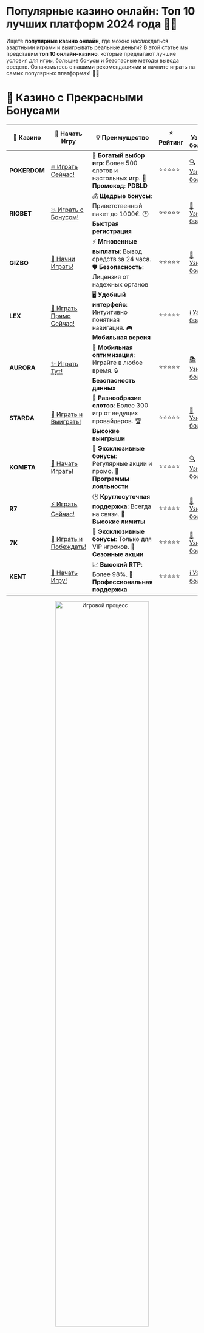 # **Популярные казино онлайн: Топ 10 лучших платформ 2024 года 🎰💸**

Ищете **популярные казино онлайн**, где можно наслаждаться азартными играми и выигрывать реальные деньги? В этой статье мы представим **топ 10 онлайн-казино**, которые предлагают лучшие условия для игры, большие бонусы и безопасные методы вывода средств. Ознакомьтесь с нашими рекомендациями и начните играть на самых популярных платформах! 🎉💥

# 🌟 Казино с Прекрасными Бонусами

| 🎲 **Казино** | 🔗 **Начать Игру** | 💡 **Преимущество** | ⭐ **Рейтинг** | 🔗 **Узнать больше** | 🆕 **Новая информация** |
|--------------|---------------------|---------------------|----------------|----------------------|-------------------------|
| **POKERDOM**  | [🔥 Играть Сейчас!](https://brandplay.link/4k77v2yx) | 🎉 **Богатый выбор игр**: Более 500 слотов и настольных игр. 🎁 **Промокод**: **PDBLD** | ⭐⭐⭐⭐⭐ | [🔍 Узнать больше](https://brandplay.link/4k77v2yx) | 🏆 **Победители турниров** получают эксклюзивные подарки! |
| **RIOBET**    | [💥 Играть с Бонусом!](https://brandplay.link/7xBLTPyj) | 💰 **Щедрые бонусы**: Приветственный пакет до 1000€. 🕒 **Быстрая регистрация** | ⭐⭐⭐⭐⭐ | [📖 Узнать больше](https://brandplay.link/7xBLTPyj) | 💬 **Поддержка 24/7** для комфортной игры в любое время! |
| **GIZBO**     | [🚀 Начни Играть!](https://brandplay.link/bprXw4YV) | ⚡ **Мгновенные выплаты**: Вывод средств за 24 часа. 🛡️ **Безопасность**: Лицензия от надежных органов | ⭐⭐⭐⭐⭐ | [📝 Узнать больше](https://brandplay.link/bprXw4YV) | 🔒 **SSL-шифрование** для максимальной безопасности данных игроков. |
| **LEX**       | [💎 Играть Прямо Сейчас!](https://brandplay.link/zW4hdDFV) | 🖥️ **Удобный интерфейс**: Интуитивно понятная навигация. 🎮 **Мобильная версия** | ⭐⭐⭐⭐⭐ | [ℹ️ Узнать больше](https://brandplay.link/zW4hdDFV) | 📱 **Поддержка всех мобильных устройств** для удобства игры в любом месте. |
| **AURORA**    | [✨ Играть Тут!](https://10trafic-stat2.com/click/668546556bcc6313411604bd/6766/13032/subaccount) | 📱 **Мобильная оптимизация**: Играйте в любое время. 🔒 **Безопасность данных** | ⭐⭐⭐⭐⭐ | [📚 Узнать больше](https://10trafic-stat2.com/click/668546556bcc6313411604bd/6766/13032/subaccount) | 🌍 **Международная лицензия** на деятельность в разных странах. |
| **STARDА**    | [🎉 Играть и Выиграть!](https://brandplay.link/fB7xwRFL) | 🎰 **Разнообразие слотов**: Более 300 игр от ведущих провайдеров. 🏆 **Высокие выигрыши** | ⭐⭐⭐⭐⭐ | [🔎 Узнать больше](https://brandplay.link/fB7xwRFL) | 🎉 **Ежемесячные турниры** с крупными призами! |
| **KOMETA**    | [🎁 Начать Играть!](https://brandplay.link/8ZymQJV8) | 🎁 **Эксклюзивные бонусы**: Регулярные акции и промо. 🔄 **Программы лояльности** | ⭐⭐⭐⭐⭐ | [🔍 Узнать больше](https://brandplay.link/8ZymQJV8) | 🌟 **Персонализированные предложения** для долгосрочных игроков. |
| **R7**        | [⚡ Играть Сейчас!](https://brandplay.link/bMd3Yjsw) | 🕒 **Круглосуточная поддержка**: Всегда на связи. 💸 **Высокие лимиты** | ⭐⭐⭐⭐⭐ | [📖 Узнать больше](https://brandplay.link/bMd3Yjsw) | 🎯 **Рейтинг игроков** для лучших участников. |
| **7K**        | [🎯 Играть и Побеждать!](https://brandplay.link/BvQyFShp) | 🌟 **Эксклюзивные бонусы**: Только для VIP игроков. 🎉 **Сезонные акции** | ⭐⭐⭐⭐⭐ | [📝 Узнать больше](https://brandplay.link/BvQyFShp) | 🥇 **Особые привилегии** для постоянных игроков. |
| **KENT**      | [🔑 Начать Игру!](https://brandplay.link/Fv2WP3js) | 📈 **Высокий RTP**: Более 98%. 💼 **Профессиональная поддержка** | ⭐⭐⭐⭐⭐ | [ℹ️ Узнать больше](https://brandplay.link/Fv2WP3js) | 💬 **Поддержка на нескольких языках** для удобства игроков. |

<div align="center"> <img src="https://i.pinimg.com/originals/1d/b3/25/1db325483acbe642c6d4e6fdd73a4988.gif" alt="Игровой процесс" width="70%"> </div>
---

# 🚀 Быстрые Выигрыши и Поддержка

| 🎲 **Казино** | 🔗 **Начать Игру** | 💡 **Преимущество** | ⭐ **Рейтинг** | 🔗 **Узнать больше** | 🆕 **Новая информация** |
|--------------|---------------------|---------------------|----------------|----------------------|-------------------------|
| **GAMA**      | [🎯 Играть Прямо Сейчас!](https://brandplay.link/j6NMKsDz) | 🔍 **Интуитивный интерфейс**: Легкость использования. 🏅 **Престижные турниры** | ⭐⭐⭐⭐☆ | [🔎 Узнать больше](https://brandplay.link/j6NMKsDz) | 🏆 **Турниры с большими призами** каждый месяц. |
| **ONION**     | [💥 Играть и Выигрывать!](https://brandplay.link/zBGRVpQ9) | 🤑 **Низкие ставки**: Идеально для начинающих. 🔄 **Быстрые выводы** | ⭐⭐⭐⭐☆ | [🔍 Узнать больше](https://brandplay.link/zBGRVpQ9) | 🎮 **Казино для новичков** с простыми правилами. |
| **ЧЕМПИОН**   | [🏅 Играть в Турнире!](https://temon-gter.cfd/go/lRq?p80412p304504pcc44t17455) | 🏅 **Лояльная программа**: Награды за активность. 🎁 **Ежемесячные бонусы** | ⭐⭐⭐⭐☆ | [📖 Узнать больше](https://temon-gter.cfd/go/lRq?p80412p304504pcc44t17455) | 🥇 **Турниры и лояльность** — каждый шаг вознаграждается. |
| **VAVADA**    | [🚀 Играть Без Ожидания!](https://vavadapartner.pro/?promo=ea5c9275-6854-4505-94fc-95ab18221945-linkb2) | 🚀 **Быстрая регистрация**: Начните играть мгновенно. 🔐 **Безопасные транзакции** | ⭐⭐⭐⭐☆ | [📝 Узнать больше](https://vavadapartner.pro/?promo=ea5c9275-6854-4505-94fc-95ab18221945-linkb2) | 🏆 **Программа для новых игроков** с бонусами за регистрацию. |
| **FRIENDS**   | [🎉 Играть и Развлекаться!](https://gofriends.mba/linkb2) | 🤝 **Социальные игры**: Играйте с друзьями. 🌐 **Мультиплатформенность** | ⭐⭐⭐⭐☆ | [ℹ️ Узнать больше](https://gofriends.mba/linkb2) | 🎮 **Играйте с друзьями** и зарабатывайте бонусы за совместные действия. |
| **1WIN**      | [⚡ Играть и Выигрывать!](https://brandplay.link/smXVpBbG) | 🏆 **Спортивные ставки**: Широкий выбор видов спорта. 💵 **Высокие коэффициенты** | ⭐⭐⭐⭐☆ | [📚 Узнать больше](https://brandplay.link/smXVpBbG) | ⚽ **Бонусы на спортивные ставки** для активных игроков. |
| **DRIP**      | [💥 Играть Сразу!](https://drp-ircp01.com/c07e6a3db) | 🌐 **Инновационные игры**: Новейшие игровые технологии. 🛡️ **Высокая безопасность** | ⭐⭐⭐⭐☆ | [🔎 Узнать больше](https://drp-ircp01.com/c07e6a3db) | 🔧 **Инновационные функции** для удобства игры. |
| **JOYCASINO** | [🎰 Играть И Побеждать!](https://rpc30.call2me.pro/?/ru/registration?apkpop=0&partner=p24970p3291217pc98f) | 🎁 **Приятные бонусы**: Ежедневные акции и подарки. 🕹️ **Разнообразие игр** | ⭐⭐⭐⭐☆ | [🔍 Узнать больше](https://rpc30.call2me.pro/?/ru/registration?apkpop=0&partner=p24970p3291217pc98f) | 🎉 **Щедрые фриспины** для новых игроков. |
| **PLAYFORTUNA** | [🔥 Играть С Бонусом!](https://fortunapromo.net/alt/playfortuna/registration?0dc4a9362a71feb7e3f165fb8e766f70) | 🎉 **Регулярные акции**: Бонусы, фриспины и многое другое. 🏅 **Турниры** | ⭐⭐⭐⭐☆ | [📚 Узнать больше](https://fortunapromo.net/alt/playfortuna/registration?0dc4a9362a71feb7e3f165fb8e766f70) | 🎯 **Выгодные предложения** на популярные игры. |
| **SYKAA**     | [💸 Играть Сейчас!](https://s-two-way.com/?source=linkb2&pid=30697) | 💸 **Доступные ставки**: Идеально для новичков. 🎁 **Щедрые бонусы** | ⭐⭐⭐⭐☆ | [🔍 Узнать больше](https://s-two-way.com/?source=linkb2&pid=30697) | 💥 **Акции с большими бонусами** для новичков и опытных игроков. |

<div align="center"> <img src="https://schaeffers-cdn.s3.amazonaws.com/images/default-source/schaeffers-cdn-images/default-images/sectors/bigstock-casino-gambling-concept-with-f-369012793.jpg?sfvrsn=493ad806_4" alt="Игровой процесс" width="70%"> </div>
---

# 💸 Казино с Привлекательными Программами Лояльности

| 🎲 **Казино** | 🔗 **Начать Игру** | 💡 **Преимущество** | ⭐ **Рейтинг** | 🔗 **Узнать больше** | 🆕 **Новая информация** |
|--------------|---------------------|---------------------|----------------|----------------------|-------------------------|
| **KOMETA**    | [🎯 Начни Играть!](https://brandplay.link/8ZymQJV8) | 🎁 **Эксклюзивные бонусы**: Регулярные акции и промо. 🔄 **Программы лояльности** | ⭐⭐⭐⭐⭐ | [🔍 Узнать больше](https://brandplay.link/8ZymQJV8) | 🌟 **Персонализированные предложения** для долгосрочных игроков. |
| **1Xslots**   | [🏅 Играть Прямо Сейчас!](https://brandplay.link/hSB1khtr) | 🎉 **Множество акций**: Еженедельные бонусы и турниры. 🛡️ **Безопасность** | ⭐⭐⭐⭐⭐ | [📚 Узнать больше](https://brandplay.link/hSB1khtr) | 🏅 **Награды за активность**: участники программы лояльности получают специальные привилегии. |
| **R7**        | [🚀 Играть Сейчас!](https://brandplay.link/bMd3Yjsw) | 🕒 **Круглосуточная поддержка**: Всегда на связи. 💸 **Высокие лимиты** | ⭐⭐⭐⭐⭐ | [📖 Узнать больше](https://brandplay.link/bMd3Yjsw) | 💬 **VIP-поддержка** для постоянных игроков с приоритетом. |

<div align="center"> <img src="https://i.pinimg.com/originals/1d/b3/25/1db325483acbe642c6d4e6fdd73a4988.gif" alt="Игровой процесс" width="70%"> </div>
---

---

## **1. POKERDOM – Популярное онлайн-казино с отличными бонусами! 🃏💰**

**POKERDOM** — это одно из самых популярных онлайн-казино, которое предлагает широкий выбор игр, включая слоты, рулетку и покер. Платформа известна своим безопасным игровым процессом, высокими коэффициентами и щедрыми бонусами для новичков. Начните играть и получайте бонусы прямо сейчас! 🎰💸

### Преимущества:
- Большой выбор слотов и настольных игр.
- Щедрые бонусы для новых игроков.
- Простая регистрация и быстрые выплаты.

---

## **2. RIOBET – Популярное казино с быстрыми выплатами! 🎯💸**

**RIOBET** — это популярное казино, которое предоставляет отличные условия для игры на мобильных устройствах и компьютере. Здесь вы найдете большое количество игр от ведущих провайдеров, а также возможность быстро выводить средства на ваши счета. Играйте в слоты, рулетку и другие азартные игры! 💥🎰

### Преимущества:
- Множество слотов и настольных игр.
- Быстрые и безопасные выплаты.
- Регулярные акции и бонусы для игроков.

---

## **3. GIZBO – Популярное онлайн-казино с безопасными транзакциями! 🍊💎**

**GIZBO** — это казино, которое славится безопасными транзакциями, быстрыми выплатами и отличной бонусной системой. Здесь вы можете наслаждаться игрой на популярных слотах и настольных играх, не переживая о безопасности ваших средств. 🎰💸

### Преимущества:
- Простой и безопасный процесс вывода средств.
- Множество популярных слотов и настольных игр.
- Привлекательные бонусы для новичков.

---

## **4. LEX – Простой интерфейс и много бонусных предложений! 🌟🎯**

**LEX** — это популярная онлайн-платформа с удобным интерфейсом и множеством бонусных предложений для новичков и постоянных игроков. Играйте в любимые слоты и настольные игры, получайте бонусы и выводите выигрыш на удобные платежные системы. 🍇🎰

### Преимущества:
- Легкий в использовании интерфейс.
- Привлекательные бонусы для новичков.
- Множество слотов и настольных игр.

---

## **5. AURORA – Казино с множеством популярных слотов! 💎🎮**

**AURORA** — это казино с отличной репутацией, которое предлагает своим игрокам огромный выбор слотов и настольных игр. Играйте в популярные игры и получайте шанс на крупные выигрыши с удобными способами вывода средств. 💥🎰

### Преимущества:
- Множество популярных слотов.
- Безопасные методы пополнения и вывода средств.
- Регулярные акции и бонусы.

---

## **6. STarda – Казино с большими шансами на победу! 🎮💸**

**STarda** предлагает своим игрокам шанс выиграть большие суммы, играя на популярных слотах и других азартных играх. Платформа известна своими быстрыми выплатами и множеством бонусных предложений для новых игроков. 🎯💎

### Преимущества:
- Простой интерфейс и быстрые выплаты.
- Множество акций и бонусов.
- Играйте в популярные слоты и настольные игры.

---

## **7. KOMETA – Удобное казино с отличными бонусами! 🌌💥**

**KOMETA** — это популярное казино, которое предлагает отличные бонусы и широкий выбор игр для своих пользователей. Пройдите регистрацию, получите бонус и начинайте выигрывать в любимые игры! 🎰💸

### Преимущества:
- Множество бонусов и акций.
- Удобные и безопасные методы вывода средств.
- Простой и удобный интерфейс.

---

## **8. R7 – Популярное онлайн-казино с отличными условиями! 🏅🎯**

**R7** привлекает игроков своим простым интерфейсом, безопасными транзакциями и быстрыми выплатами. Игроки могут наслаждаться любимыми слотами и настольными играми, не переживая о безопасности своих средств. 💸🎰

### Преимущества:
- Множество популярных слотов и настольных игр.
- Щедрые бонусы и акции.
- Простой процесс регистрации и пополнения счета.

---

## **9. 7K – Казино с быстрыми выводами средств! 🔥🎰**

**7K** предлагает пользователям быстрое пополнение счета и вывод средств, а также широкий выбор слотов и настольных игр. Играйте в любимые игры и получайте бонусы, а затем выводите выигрыш без задержек! 🎯💸

### Преимущества:
- Простой и быстрый процесс вывода средств.
- Множество бонусов и акций.
- Доступ к популярным слотам и настольным играм.

---

## **10. KENT – Популярное казино с отличной поддержкой! 💎🎯**

**KENT** завершает наш список лучших онлайн-казино, предлагая игрокам доступ к популярным играм и щедрым бонусам. Платформа предлагает удобные методы пополнения счета и выводов, а также отличную поддержку для игроков. 🎰💥

### Преимущества:
- Простые и быстрые выплаты.
- Множество акций и бонусов.
- Удобный интерфейс и отличная поддержка клиентов.

---

## **Как выбрать популярное онлайн-казино?**

При выборе **популярного онлайн-казино** обратите внимание на следующие моменты:
1. **Лицензия и безопасность** — убедитесь, что казино имеет лицензию и предоставляет безопасные условия для игры.
2. **Методы пополнения и вывода средств** — выберите казино, которое предлагает удобные и безопасные способы транзакций.
3. **Бонусы и акции** — ищите платформы с привлекательными бонусами и акциями для новых игроков.
4. **Ассортимент игр** — убедитесь, что казино предлагает ваш любимый выбор слотов и настольных игр.

---

## **Заключение**

В **популярных казино онлайн** вы можете наслаждаться азартными играми с шансами на большие выигрыши. В нашем списке **топ 10 популярных казино** вы найдете платформы с отличными условиями, быстрыми выплатами и безопасными методами транзакций. Присоединяйтесь и начинайте выигрывать прямо сейчас! 🍀🎰💸
